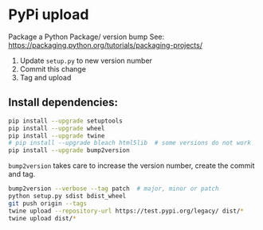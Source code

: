 # PyPi upload

Package a Python Package/ version bump See: https://packaging.python.org/tutorials/packaging-projects/

1. Update `setup.py` to new version number
2. Commit this change
3. Tag and upload

## Install dependencies:
```bash
pip install --upgrade setuptools
pip install --upgrade wheel
pip install --upgrade twine
# pip install --upgrade bleach html5lib  # some versions do not work
pip install --upgrade bump2version
```

`bump2version` takes care to increase the version number, create the commit and tag.

```bash
bump2version --verbose --tag patch  # major, minor or patch
python setup.py sdist bdist_wheel
git push origin --tags
twine upload --repository-url https://test.pypi.org/legacy/ dist/*
twine upload dist/*


```
